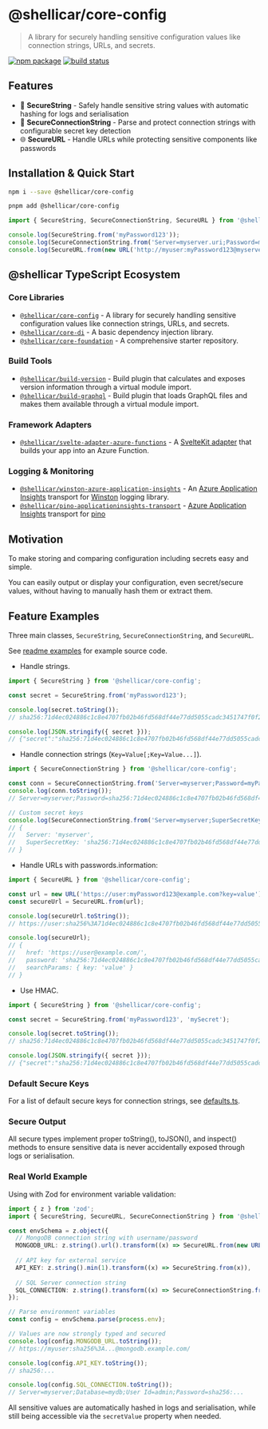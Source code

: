 # @shellicar/core-config

> A library for securely handling sensitive configuration values like connection strings, URLs, and secrets.

[![npm package](https://img.shields.io/npm/v/@shellicar/core-config.svg)](https://npmjs.com/package/@shellicar/core-config)
[![build status](https://github.com/shellicar/core-config/actions/workflows/node.js.yml/badge.svg)](https://github.com/shellicar/core-config/actions/workflows/node.js.yml)

## Features

- 🔐 **SecureString** - Safely handle sensitive string values with automatic hashing for logs and serialisation
- 🔗 **SecureConnectionString** - Parse and protect connection strings with configurable secret key detection
- 🌐 **SecureURL** - Handle URLs while protecting sensitive components like passwords

## Installation & Quick Start

```sh
npm i --save @shellicar/core-config
```

```sh
pnpm add @shellicar/core-config
```

```ts
import { SecureString, SecureConnectionString, SecureURL } from '@shellicar/core-config';

console.log(SecureString.from('myPassword123'));
console.log(SecureConnectionString.from('Server=myserver.uri;Password=myPassword123'));
console.log(SecureURL.from(new URL('http://myuser:myPassword123@myserver.uri')));
```

<!-- BEGIN_ECOSYSTEM -->

## @shellicar TypeScript Ecosystem

### Core Libraries

- [`@shellicar/core-config`](https://github.com/shellicar/core-config) - A library for securely handling sensitive configuration values like connection strings, URLs, and secrets.
- [`@shellicar/core-di`](https://github.com/shellicar/core-di) - A basic dependency injection library.
- [`@shellicar/core-foundation`](https://github.com/shellicar/core-foundation) - A comprehensive starter repository.

### Build Tools

- [`@shellicar/build-version`](https://github.com/shellicar/build-version) - Build plugin that calculates and exposes version information through a virtual module import.
- [`@shellicar/build-graphql`](https://github.com/shellicar/build-graphql) - Build plugin that loads GraphQL files and makes them available through a virtual module import.

### Framework Adapters

- [`@shellicar/svelte-adapter-azure-functions`](https://github.com/shellicar/svelte-adapter-azure-functions) - A [SvelteKit adapter](https://kit.svelte.dev/docs/adapters) that builds your app into an Azure Function.

### Logging & Monitoring

- [`@shellicar/winston-azure-application-insights`](https://github.com/shellicar/winston-azure-application-insights) - An [Azure Application Insights](https://azure.microsoft.com/en-us/services/application-insights/) transport for [Winston](https://github.com/winstonjs/winston) logging library.
- [`@shellicar/pino-applicationinsights-transport`](https://github.com/shellicar/pino-applicationinsights-transport) - [Azure Application Insights](https://azure.microsoft.com/en-us/services/application-insights) transport for [pino](https://github.com/pinojs/pino)

<!-- END_ECOSYSTEM -->

## Motivation

To make storing and comparing configuration including secrets easy and simple.

You can easily output or display your configuration, even secret/secure values, without having to manually hash them or extract them.

## Feature Examples

Three main classes, `SecureString`, `SecureConnectionString`, and `SecureURL`.

See [readme examples](./examples/readme/src) for example source code.

- Handle strings.

```typescript
import { SecureString } from '@shellicar/core-config';

const secret = SecureString.from('myPassword123');

console.log(secret.toString()); 
// sha256:71d4ec024886c1c8e4707fb02b46fd568df44e77dd5055cadc3451747f0f2716

console.log(JSON.stringify({ secret }));
// {"secret":"sha256:71d4ec024886c1c8e4707fb02b46fd568df44e77dd5055cadc3451747f0f2716"}
```

- Handle connection strings (`Key=Value[;Key=Value...]`).

```typescript
import { SecureConnectionString } from '@shellicar/core-config';

const conn = SecureConnectionString.from('Server=myserver;Password=myPassword123');
console.log(conn.toString());
// Server=myserver;Password=sha256:71d4ec024886c1c8e4707fb02b46fd568df44e77dd5055cadc3451747f0f2716

// Custom secret keys
console.log(SecureConnectionString.from('Server=myserver;SuperSecretKey=myPassword123', 'SuperSecretKey'));
// {
//   Server: 'myserver',
//   SuperSecretKey: 'sha256:71d4ec024886c1c8e4707fb02b46fd568df44e77dd5055cadc3451747f0f2716'
// }
```

- Handle URLs with passwords.information:

```typescript
import { SecureURL } from '@shellicar/core-config';

const url = new URL('https://user:myPassword123@example.com?key=value');
const secureUrl = SecureURL.from(url);

console.log(secureUrl.toString());
// https://user:sha256%3A71d4ec024886c1c8e4707fb02b46fd568df44e77dd5055cadc3451747f0f2716@example.com/?key=value

console.log(secureUrl);
// {
//   href: 'https://user@example.com/',
//   password: 'sha256:71d4ec024886c1c8e4707fb02b46fd568df44e77dd5055cadc3451747f0f2716',
//   searchParams: { key: 'value' }
// }
```

- Use HMAC.

```ts
import { SecureString } from '@shellicar/core-config';

const secret = SecureString.from('myPassword123', 'mySecret');

console.log(secret.toString()); 
// sha256:71d4ec024886c1c8e4707fb02b46fd568df44e77dd5055cadc3451747f0f2716

console.log(JSON.stringify({ secret }));
// {"secret":"sha256:71d4ec024886c1c8e4707fb02b46fd568df44e77dd5055cadc3451747f0f2716"}
```

### Default Secure Keys

For a list of default secure keys for connection strings, see [defaults.ts](./packages/core-config/src/defaults.ts).

### Secure Output

All secure types implement proper toString(), toJSON(), and inspect() methods to ensure sensitive data is never accidentally exposed through logs or serialisation.

### Real World Example

Using with Zod for environment variable validation:

```typescript
import { z } from 'zod';
import { SecureString, SecureURL, SecureConnectionString } from '@shellicar/core-config';

const envSchema = z.object({
  // MongoDB connection string with username/password
  MONGODB_URL: z.string().url().transform((x) => SecureURL.from(new URL(x))),
  
  // API key for external service
  API_KEY: z.string().min(1).transform((x) => SecureString.from(x)),
  
  // SQL Server connection string
  SQL_CONNECTION: z.string().transform((x) => SecureConnectionString.from(x)),
});

// Parse environment variables
const config = envSchema.parse(process.env);

// Values are now strongly typed and secured
console.log(config.MONGODB_URL.toString());
// https://myuser:sha256%3A...@mongodb.example.com/

console.log(config.API_KEY.toString());
// sha256:...

console.log(config.SQL_CONNECTION.toString());
// Server=myserver;Database=mydb;User Id=admin;Password=sha256:...
```

All sensitive values are automatically hashed in logs and serialisation, while still being accessible via the `secretValue` property when needed.
